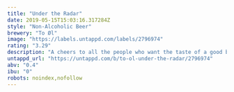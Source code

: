```yaml
---
title: "Under the Radar"
date: 2019-05-15T15:03:16.317284Z
style: "Non-Alcoholic Beer"
brewery: "To Øl"
image: "https://labels.untappd.com/labels/2796974"
rating: "3.29"
description: "A cheers to all the people who want the taste of a good brew – whilst staying responsible. This is our Non-Alcoholic 0,4% Beer. Under the Radar is fermented on our special instant crush brett harvested and cultivated from Tore’s parents pear trees just outside Copenhagen."
untappd_url: "https://untappd.com/b/to-ol-under-the-radar/2796974"
abv: "0.4"
ibu: "0"
robots: noindex,nofollow
---
```


